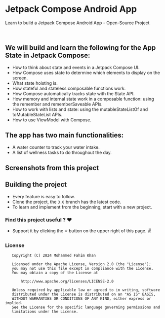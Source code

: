 # Jetpack Compose Android App
Learn to build a Jetpack Compose Android App - Open-Source Project



<br>

## We will build and learn the following for the App State in Jetpack Compose:
* How to think about state and events in a Jetpack Compose UI.
* How Compose uses state to determine which elements to display on the screen.
* What state hoisting is.
* How stateful and stateless composable functions work.
* How Compose automatically tracks state with the State<T> API.
* How memory and internal state work in a composable function: using the remember and rememberSaveable APIs.
* How to work with lists and state: using the mutableStateListOf and toMutableStateList APIs.
* How to use ViewModel with Compose.


## The app has two main functionalities:

* A water counter to track your water intake.
* A list of wellness tasks to do throughout the day.

## Screenshots from this project


## Building the project
* Every feature is easy to follow.
* Clone the project, the `3.0` branch has the latest code.
* To learn and implement from the beginning, start with a new project.


### Find this project useful ? :heart:

* Support it by clicking the :star: button on the upper right of this page. :v:

### License
```
   Copyright (C) 2024 Mohammed Fahim Khan

   Licensed under the Apache License, Version 2.0 (the "License");
   you may not use this file except in compliance with the License.
   You may obtain a copy of the License at

       http://www.apache.org/licenses/LICENSE-2.0

   Unless required by applicable law or agreed to in writing, software
   distributed under the License is distributed on an "AS IS" BASIS,
   WITHOUT WARRANTIES OR CONDITIONS OF ANY KIND, either express or implied.
   See the License for the specific language governing permissions and
   limitations under the License.
```
